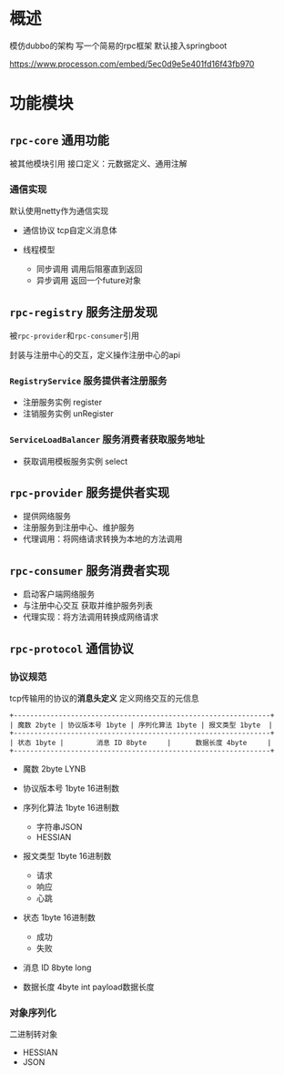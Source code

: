 # 概述
模仿dubbo的架构 写一个简易的rpc框架
默认接入springboot

https://www.processon.com/embed/5ec0d9e5e401fd16f43fb970

# 功能模块
## `rpc-core` 通用功能
被其他模块引用
接口定义：元数据定义、通用注解

### 通信实现 
默认使用netty作为通信实现

- 通信协议 tcp自定义消息体
  
- 线程模型
  - 同步调用 调用后阻塞直到返回
  - 异步调用 返回一个future对象

## `rpc-registry` 服务注册发现
被`rpc-provider`和`rpc-consumer`引用

封装与注册中心的交互，定义操作注册中心的api
### `RegistryService` 服务提供者注册服务
- 注册服务实例 register
- 注销服务实例 unRegister



### `ServiceLoadBalancer` 服务消费者获取服务地址
- 获取调用模板服务实例 select


## `rpc-provider` 服务提供者实现
- 提供网络服务
- 注册服务到注册中心、维护服务
- 代理调用：将网络请求转换为本地的方法调用

## `rpc-consumer` 服务消费者实现
- 启动客户端网络服务
- 与注册中心交互 获取并维护服务列表
- 代理实现：将方法调用转换成网络请求



## `rpc-protocol` 通信协议
### 协议规范
tcp传输用的协议的**消息头定义**
定义网络交互的元信息
```
+---------------------------------------------------------------+
| 魔数 2byte | 协议版本号 1byte | 序列化算法 1byte | 报文类型 1byte  |
+---------------------------------------------------------------+
| 状态 1byte |        消息 ID 8byte     |      数据长度 4byte     |
+---------------------------------------------------------------+
```
- 魔数 2byte
  LYNB

- 协议版本号 1byte 16进制数 


- 序列化算法 1byte 16进制数
  - 字符串JSON
  - HESSIAN

- 报文类型 1byte 16进制数
  - 请求
  - 响应
  - 心跳
- 状态 1byte 16进制数
  - 成功
  - 失败
  
- 消息 ID 8byte long
  
  
- 数据长度 4byte int
  payload数据长度

### 对象序列化
二进制转对象
- HESSIAN
- JSON